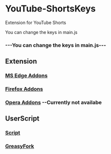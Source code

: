 # YouTube-ShortsKeys
Extension for YouTube Shorts

You can change the keys in main.js

### ---You can change the keys in main.js---

## Extension
### [MS Edge Addons](https://microsoftedge.microsoft.com/addons/detail/youtube-shortskeys/ghcpkidjiebbkfkkdjbafejbjmpghphg)
### [Firefox Addons](https://addons.mozilla.org/en-US/firefox/addon/youtube-shortskeys/)
### [Opera Addons](https://addons.opera.com/tr/extensions/details/youtube-shortskeys/) --Currently not availabe

## UserScript
### [Script](https://raw.githubusercontent.com/MrEnoX/youtube-shortskeys/main/main.js)
### [GreasyFork](https://greasyfork.org/en/scripts/460989-youtube-shortskeys)
